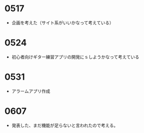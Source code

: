 # 0517
* 企画を考えた（サイト系がいいかなって考えている）


# 0524
* 初心者向けギター練習アプリの開発にｓしようかなって考えている


# 0531
* アラームアプリ作成


# 0607
* 発表した、まだ機能が足らないと言われたので考える。
